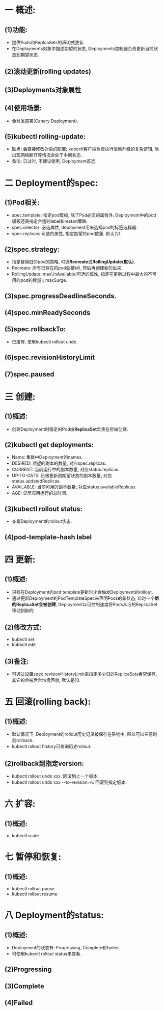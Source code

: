 # 一 概述:
## (1)功能:
- 提供Pods和ReplcaSets的声明式更新.
- 在Deployments对象中描述期望的状态, Deployments控制器负责更新当前状态到期望状态.

## (2)滚动更新(rolling updates)

## (3)Deployments对象属性

## (4)使用场景:
- 金丝雀部署(Canary Deployment).

## (5)kubectl rolling-update:
- 缺点: 会直接修改对象的配置; kubectl客户端负责执行滚动升级的复杂逻辑, 当出现网络断开等情况会处于中间状态.
- 备注: 已过时, 不建议使用, Deployment首选.

# 二 Deployment的spec:
## (1)Pod相关:
- spec.template: 指定pod模板, 除了Pod必须的属性外, Deployment中的pod模板还需指定合适的label和restart策略.
- spec.selector: 必选属性, deployment用来选择pod的标签选择器.
- spec.replicas: 可选的属性, 指定期望的pod数量, 默认为1.

## (2)spec.strategy:
- 指定替换旧的pod的策略, 可选**Recreate**或**RollingUpdate(默认)**.
- Recreate: 所有已存在的pod会被kill, 然后再创建新的出来.
- RollingUpdate: maxUnAvailable(可选的属性, 指定在更新过程中最大的不可用的pod的数量); maxSurge.

## (3)spec.progressDeadlineSeconds.

## (4)spec.minReadySeconds

## (5)spec.rollbackTo:
- 已废弃, 使用kubectl rollout undo.

## (6)spec.revisionHistoryLimit

## (7)spec.paused

# 三 创建:
## (1)概述:
- 创建Deployment时指定的Pod由**ReplicaSet**负责在后端创建.

## (2)kubectl get deployments:
- Name: 集群中Deployment的names.
- DESIRED: 期望的副本的数量, 对应spec.replicas.
- CURRENT: 当前运行中的副本数量, 对应status.replicas.
- UP-TO-DATE: 已被更新到期望状态的副本数量, 对应status.updatedReplicas.
- AVAILABLE: 当前可用的副本数量, 对应status.availableReplicas.
- AGE: 显示应用运行的总时间.

## (3)kubectl rollout status:
- 查看Deployment的rollout状态.

## (4)pod-template-hash label

# 四 更新:
## (1)概述:
- 只有在Deployment的pod template更新时才会触发Deployment的rollout.
- 通过更新Deployment的PodTemplateSpec来声明Pods的新状态, 此时一个**新的ReplicaSet会被创建**, Deployment以可控的速度将Pods从旧的ReplicaSet移动到新的.

## (2)修改方式:
- kubectl set
- kubectl edit

## (3)备注:
- 可通过设置spec.revisionHistoryLimit来指定多少旧的ReplicaSets希望保存, 其它的会被后台垃圾回收, 默认是10.

# 五 回滚(rolling back):
## (1)概述:
- 默认情况下, Deployment的rollout历史记录被保存在系统中, 所以可以任意时刻rollback.
- kubectl rollout history可查询历史rollout.

## (2)rollback到指定version:
- kubectl rollout undo xxx: 回滚到上一个版本.
- kubectl rollout undo xxx --to-revision=n: 回滚到指定版本.

# 六 扩容:
## (1)概述:
- kubectl scale

# 七 暂停和恢复:
## (1)概述:
- kubectl rollout pause
- kubectl rollout resume

# 八 Deployment的status:
## (1)概述:
- Deployment的状态有: Progressing, Complete和Failed.
- 可使用kubectl rollout status来查看.

## (2)Progressing

## (3)Complete

## (4)Failed
